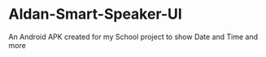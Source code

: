 # Aldan-Smart-Speaker-UI
An Android APK created for my School project to show Date and Time and more
